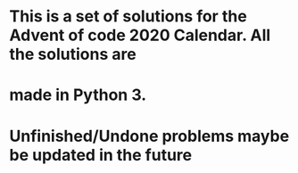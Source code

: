 # This is a set of solutions for the Advent of code 2020 Calendar. All the solutions are
# made in Python 3.
# Unfinished/Undone problems maybe be updated in the future